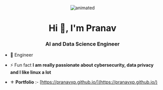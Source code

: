 <p align="center">
  <img src="https://media.giphy.com/media/v1.Y2lkPTc5MGI3NjExNmZlNDk0MGI2MDkyZTE1ODAxOTNjMzI1NjYwZGJjODZkMDVhNTI5NyZjdD1n/Nx0rz3jtxtEre/giphy.gif" alt="animated" />
</p>

<h1 align="center">Hi 👋, I'm Pranav</h1>
<h3 align="center">AI and Data Science Engineer </h3>


- 🌱 Engineer

- ⚡ Fun fact **I am really passionate about cybersecurity, data privacy and I like linux a lot**

- ⚜️ **Portfolio** :- [https://pranavxp.github.io/](https://pranavxp.github.io/)

